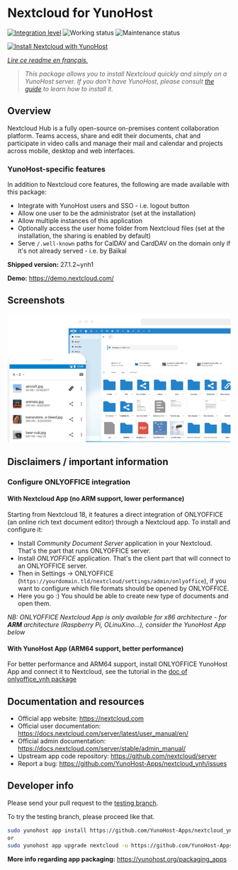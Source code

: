 <!--
N.B.: This README was automatically generated by https://github.com/YunoHost/apps/tree/master/tools/README-generator
It shall NOT be edited by hand.
-->

# Nextcloud for YunoHost

[![Integration level](https://dash.yunohost.org/integration/nextcloud.svg)](https://dash.yunohost.org/appci/app/nextcloud) ![Working status](https://ci-apps.yunohost.org/ci/badges/nextcloud.status.svg) ![Maintenance status](https://ci-apps.yunohost.org/ci/badges/nextcloud.maintain.svg)

[![Install Nextcloud with YunoHost](https://install-app.yunohost.org/install-with-yunohost.svg)](https://install-app.yunohost.org/?app=nextcloud)

*[Lire ce readme en français.](./README_fr.md)*

> *This package allows you to install Nextcloud quickly and simply on a YunoHost server.
If you don't have YunoHost, please consult [the guide](https://yunohost.org/#/install) to learn how to install it.*

## Overview

Nextcloud Hub is a fully open-source on-premises content collaboration platform. Teams access, share and edit their documents, chat and participate in video calls and manage their mail and calendar and projects across mobile, desktop and web interfaces.

### YunoHost-specific features

In addition to Nextcloud core features, the following are made available with
this package:

 * Integrate with YunoHost users and SSO - i.e. logout button
 * Allow one user to be the administrator (set at the installation)
 * Allow multiple instances of this application
 * Optionally access the user home folder from Nextcloud files (set at the installation, the sharing is enabled by default)
 * Serve `/.well-known` paths for CalDAV and CardDAV on the domain only if it's not already served - i.e. by Baïkal


**Shipped version:** 27.1.2~ynh1

**Demo:** https://demo.nextcloud.com/

## Screenshots

![Screenshot of Nextcloud](./doc/screenshots/screenshot.png)

## Disclaimers / important information

### Configure ONLYOFFICE integration

#### With Nextcloud App (no ARM support, lower performance)

Starting from Nextcloud 18, it features a direct integration of ONLYOFFICE (an online rich text document editor) through a Nextcloud app.
To install and configure it:
- Install *Community Document Server* application in your Nextcloud. That's the part that runs ONLYOFFICE server.
- Install *ONLYOFFICE* application. That's the client part that will connect to an ONLYOFFICE server.
- Then in Settings -> ONLYOFFICE (`https://yourdomain.tld/nextcloud/settings/admin/onlyoffice`), if you want to configure which file formats should be opened by ONLYOFFICE.
- Here you go :) You should be able to create new type of documents and open them.

*NB: ONLYOFFICE Nextcloud App is only available for x86 architecture - for **ARM** architecture (Raspberry Pi, OLinuXino...), consider the YunoHost App below*

#### With YunoHost App (ARM64 support, better performance)

For better performance and ARM64 support, install ONLYOFFICE YunoHost App and connect it to Nextcloud, see the tutorial in the [doc of onlyoffice_ynh package](https://github.com/YunoHost-Apps/onlyoffice_ynh/blob/master/README_fr.md#configuration-de-onlyoffice-server)

## Documentation and resources

* Official app website: <https://nextcloud.com>
* Official user documentation: <https://docs.nextcloud.com/server/latest/user_manual/en/>
* Official admin documentation: <https://docs.nextcloud.com/server/stable/admin_manual/>
* Upstream app code repository: <https://github.com/nextcloud/server>
* Report a bug: <https://github.com/YunoHost-Apps/nextcloud_ynh/issues>

## Developer info

Please send your pull request to the [testing branch](https://github.com/YunoHost-Apps/nextcloud_ynh/tree/testing).

To try the testing branch, please proceed like that.

``` bash
sudo yunohost app install https://github.com/YunoHost-Apps/nextcloud_ynh/tree/testing --debug
or
sudo yunohost app upgrade nextcloud -u https://github.com/YunoHost-Apps/nextcloud_ynh/tree/testing --debug
```

**More info regarding app packaging:** <https://yunohost.org/packaging_apps>
